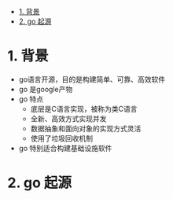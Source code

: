 <!-- TOC -->

- [1. 背景](#1-背景)
- [2. go 起源](#2-go-起源)

<!-- /TOC -->

# 1. 背景
* go语言开源，目的是构建简单、可靠、高效软件
* go 是google产物
* go 特点
    * 底层是C语言实现，被称为类C语言
    * 全新、高效方式实现并发
    * 数据抽象和面向对象的实现方式灵活
    * 使用了垃圾回收机制
* go 特别适合构建基础设施软件

# 2. go 起源
